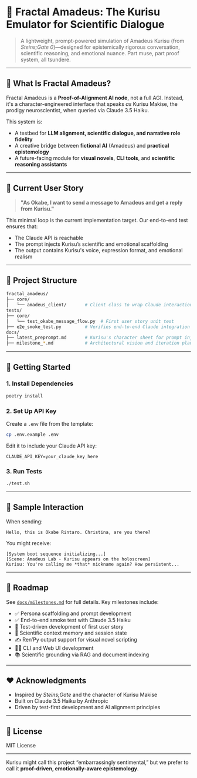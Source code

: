 # 🧠 Fractal Amadeus: The Kurisu Emulator for Scientific Dialogue

> A lightweight, prompt-powered simulation of Amadeus Kurisu (from *Steins;Gate 0*)—designed for epistemically rigorous conversation, scientific reasoning, and emotional nuance. Part muse, part proof system, all tsundere.

---

## 🔬 What Is Fractal Amadeus?

Fractal Amadeus is a **Proof-of-Alignment AI node**, not a full AGI. Instead, it's a character-engineered interface that speaks *as* Kurisu Makise, the prodigy neuroscientist, when queried via Claude 3.5 Haiku.

This system is:
- A testbed for **LLM alignment, scientific dialogue, and narrative role fidelity**
- A creative bridge between **fictional AI** (Amadeus) and **practical epistemology**
- A future-facing module for **visual novels**, **CLI tools**, and **scientific reasoning assistants**

---

## 🎯 Current User Story

> **"As Okabe, I want to send a message to Amadeus and get a reply from Kurisu."**

This minimal loop is the current implementation target. Our end-to-end test ensures that:
- The Claude API is reachable
- The prompt injects Kurisu’s scientific and emotional scaffolding
- The output contains Kurisu's voice, expression format, and emotional realism

---

## 🧪 Project Structure

```bash
fractal_amadeus/
├── core/
│   └── amadeus_client/       # Client class to wrap Claude interaction
tests/
├── core/
│   └── test_okabe_message_flow.py  # First user story unit test
├── e2e_smoke_test.py         # Verifies end-to-end Claude integration
docs/
├── latest_preprompt.md       # Kurisu's character sheet for prompt injection
├── milestone_*.md            # Architectural vision and iteration planning
````

---

## 🚀 Getting Started

### 1. Install Dependencies

```bash
poetry install
```

### 2. Set Up API Key

Create a `.env` file from the template:

```bash
cp .env.example .env
```

Edit it to include your Claude API key:

```dotenv
CLAUDE_API_KEY=your_claude_key_here
```

### 3. Run Tests

```bash
./test.sh
```

---

## 🧬 Sample Interaction

When sending:

```
Hello, this is Okabe Rintaro. Christina, are you there?
```

You might receive:

```
[System boot sequence initializing...]
[Scene: Amadeus Lab - Kurisu appears on the holoscreen]
Kurisu: You're calling me *that* nickname again? How persistent...
```

---

## 📅 Roadmap

See [`docs/milestones.md`](docs/milestones.md) for full details. Key milestones include:

* ✅ Persona scaffolding and prompt development
* ✅ End-to-end smoke test with Claude 3.5 Haiku
* 🧪 Test-driven development of first user story
* 🧠 Scientific context memory and session state
* ✍️ Ren’Py output support for visual novel scripting
* 🧑‍💻 CLI and Web UI development
* 📚 Scientific grounding via RAG and document indexing

---

## ❤️ Acknowledgments

* Inspired by *Steins;Gate* and the character of Kurisu Makise
* Built on Claude 3.5 Haiku by Anthropic
* Driven by test-first development and AI alignment principles

---

## 📜 License

MIT License

---

Kurisu might call this project “embarrassingly sentimental,”
but we prefer to call it **proof-driven, emotionally-aware epistemology**.

